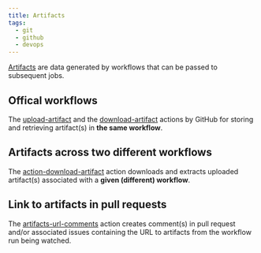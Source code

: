```yaml
---
title: Artifacts
tags:
  - git
  - github
  - devops
---
```


[Artifacts](https://docs.github.com/en/actions/using-workflows/storing-workflow-data-as-artifacts) are data generated by workflows that can be passed to subsequent jobs.

## Offical workflows

The [upload-artifact](https://github.com/actions/upload-artifact) and the
[download-artifact](https://github.com/actions/download-artifact) actions by GitHub for storing and retrieving artifact(s) in **the same workflow**.

## Artifacts across two different workflows

The [action-download-artifact](https://github.com/dawidd6/action-download-artifact) action downloads and extracts uploaded artifact(s) associated with a **given (different) workflow**.

## Link to artifacts in pull requests

The [artifacts-url-comments](https://github.com/tonyhallett/artifacts-url-comments) action creates comment(s) in pull request and/or associated issues containing the URL to artifacts from the workflow run being watched.
